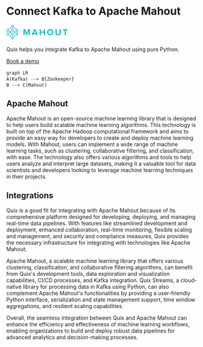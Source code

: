 # Connect Kafka to Apache Mahout

![](./images/logo_1.jpg)

Quix helps you integrate Kafka to Apache Mahout using pure Python.

<div>
<a class="md-button md-button--primary" href="https://share.hsforms.com/1iW0TmZzKQMChk0lxd_tGiw4yjw2?__hstc=175542013.2303933fbd746c0ac86d9ccbe9bc9100.1728383268831.1729603416735.1729620918855.31&__hssc=175542013.1.1729620918855&__hsfp=2132701734" target="_blank" style="margin-right:.5rem;">Book a demo</a>
<br/>
</div>

```mermaid
graph LR
A(Kafka) --> B{Zookeeper}
B --> C(Mahout)
```

## Apache Mahout

Apache Mahout is an open-source machine learning library that is designed to help users build scalable machine learning algorithms. This technology is built on top of the Apache Hadoop computational framework and aims to provide an easy way for developers to create and deploy machine learning models. With Mahout, users can implement a wide range of machine learning tasks, such as clustering, collaborative filtering, and classification, with ease. The technology also offers various algorithms and tools to help users analyze and interpret large datasets, making it a valuable tool for data scientists and developers looking to leverage machine learning techniques in their projects.

## Integrations

Quix is a good fit for integrating with Apache Mahout because of its comprehensive platform designed for developing, deploying, and managing real-time data pipelines. With features like streamlined development and deployment, enhanced collaboration, real-time monitoring, flexible scaling and management, and security and compliance measures, Quix provides the necessary infrastructure for integrating with technologies like Apache Mahout.

Apache Mahout, a scalable machine learning library that offers various clustering, classification, and collaborative filtering algorithms, can benefit from Quix's development tools, data exploration and visualization capabilities, CI/CD processes, and Kafka integration. Quix Streams, a cloud-native library for processing data in Kafka using Python, can also complement Apache Mahout's functionalities by providing a user-friendly Python interface, serialization and state management support, time window aggregations, and resilient scaling capabilities.

Overall, the seamless integration between Quix and Apache Mahout can enhance the efficiency and effectiveness of machine learning workflows, enabling organizations to build and deploy robust data pipelines for advanced analytics and decision-making processes.

